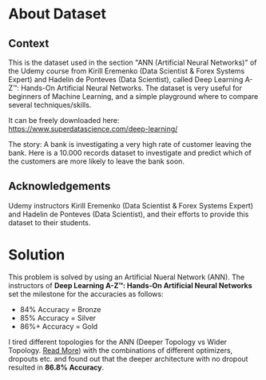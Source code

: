 # About Dataset

## Context
This is the dataset used in the section "ANN (Artificial Neural Networks)" of the Udemy course from Kirill Eremenko (Data Scientist & Forex Systems Expert) and Hadelin de Ponteves (Data Scientist), called Deep Learning A-Z™: Hands-On Artificial Neural Networks. The dataset is very useful for beginners of Machine Learning, and a simple playground where to compare several techniques/skills.

It can be freely downloaded here: https://www.superdatascience.com/deep-learning/

The story: A bank is investigating a very high rate of customer leaving the bank. Here is a 10.000 records dataset to investigate and predict which of the customers are more likely to leave the bank soon.

## Acknowledgements
Udemy instructors Kirill Eremenko (Data Scientist & Forex Systems Expert) and Hadelin de Ponteves (Data Scientist), and their efforts to provide this dataset to their students.

# Solution
This problem is solved by using an Artificial Nueral Network (ANN). The instructors of __Deep Learning A-Z™: Hands-On Artificial Neural Networks__ set the milestone for the accuracies as follows:
* 84% Accuracy = Bronze
* 85% Accuracy = Silver
* 86%+ Accuracy = Gold

I tired different topologies for the ANN (Deeper Topology vs Wider Topology. [Read More](https://machinelearningmastery.com/regression-tutorial-keras-deep-learning-library-python/)) with the combinations of different optimizers, dropouts etc. and found out that the deeper architecture with no dropout resulted in __86.8% Accuracy__.
